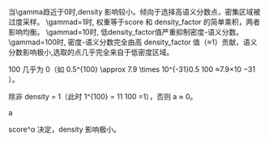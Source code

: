 当\gamma趋近于0时,density 影响较小。倾向于选择高语义分数点，密集区域被过度采样。
\gammad=1时, 权重等于score 和 density_factor 的简单乘积，两者影响均衡。
\gammad=10时, 低density_factor值严重抑制密度-语义分数。
\gammad=100时, 密度-语义分数完全由高 density_factor 值（≈1）贡献，语义分数影响极小,选取的点几乎完全来自于低密度区域。

100
  几乎为 0（如 0.5^{100} \approx 7.9 \times 10^{-31}0.5 
100
 ≈7.9×10 
−31
 ）。

除非 density = 1（此时 1^{100} = 11 
100
 =1），否则 a ≈ 0。

a 
 
 score^α 决定，density 影响极小。

